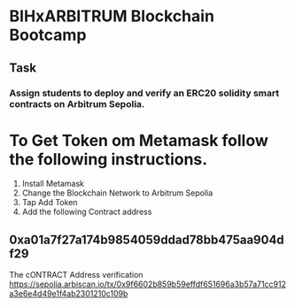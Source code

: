 # BIHxARBITRUM Blockchain Bootcamp


## Task

### Assign students to deploy and verify an ERC20 solidity smart contracts on Arbitrum Sepolia.


# To Get Token om Metamask follow the following instructions.
1. Install Metamask
1. Change the Blockchain Network to Arbitrum Sepolia
1. Tap Add Token
1. Add the following Contract address 
 ## 0xa01a7f27a174b9854059ddad78bb475aa904df29

The cONTRACT Address verification
https://sepolia.arbiscan.io/tx/0x9f6602b859b59effdf651696a3b57a71cc912a3e6e4d49e1f4ab2301210c109b